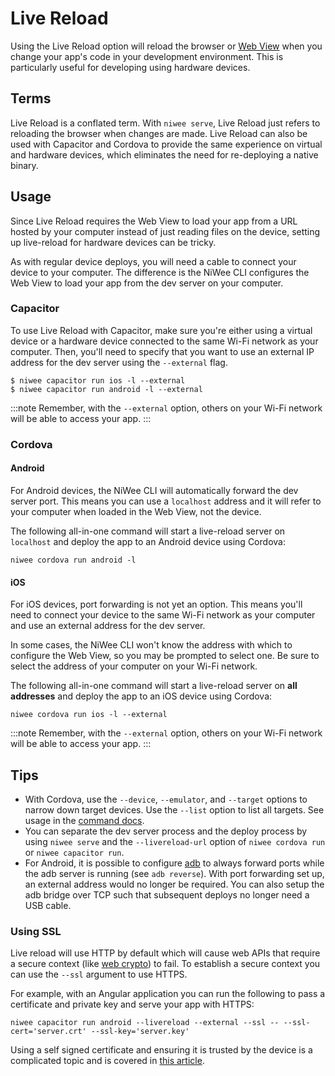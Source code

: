 # Live Reload

Using the Live Reload option will reload the browser or [Web View](../core-concepts/webview.md) when you change your app's code in your development environment. This is particularly useful for developing using hardware devices.

## Terms

Live Reload is a conflated term. With `niwee serve`, Live Reload just refers to reloading the browser when changes are made. Live Reload can also be used with Capacitor and Cordova to provide the same experience on virtual and hardware devices, which eliminates the need for re-deploying a native binary.

## Usage

Since Live Reload requires the Web View to load your app from a URL hosted by your computer instead of just reading files on the device, setting up live-reload for hardware devices can be tricky.

As with regular device deploys, you will need a cable to connect your device to your computer. The difference is the NiWee CLI configures the Web View to load your app from the dev server on your computer.

### Capacitor

To use Live Reload with Capacitor, make sure you're either using a virtual device or a hardware device connected to the same Wi-Fi network as your computer. Then, you'll need to specify that you want to use an external IP address for the dev server using the `--external` flag.

```shell
$ niwee capacitor run ios -l --external
$ niwee capacitor run android -l --external
```

:::note
Remember, with the `--external` option, others on your Wi-Fi network will be able to access your app.
:::

### Cordova

#### Android

For Android devices, the NiWee CLI will automatically forward the dev server port. This means you can use a `localhost` address and it will refer to your computer when loaded in the Web View, not the device.

The following all-in-one command will start a live-reload server on `localhost` and deploy the app to an Android device using Cordova:

```shell
niwee cordova run android -l
```

#### iOS

For iOS devices, port forwarding is not yet an option. This means you'll need to connect your device to the same Wi-Fi network as your computer and use an external address for the dev server.

In some cases, the NiWee CLI won't know the address with which to configure the Web View, so you may be prompted to select one. Be sure to select the address of your computer on your Wi-Fi network.

The following all-in-one command will start a live-reload server on **all addresses** and deploy the app to an iOS device using Cordova:

```shell
niwee cordova run ios -l --external
```

:::note
Remember, with the `--external` option, others on your Wi-Fi network will be able to access your app.
:::

## Tips

- With Cordova, use the `--device`, `--emulator`, and `--target` options to narrow down target devices. Use the `--list` option to list all targets. See usage in the [command docs](commands/cordova-run.md).
- You can separate the dev server process and the deploy process by using `niwee serve` and the `--livereload-url` option of `niwee cordova run` or `niwee capacitor run`.
- For Android, it is possible to configure [adb](https://developer.android.com/studio/command-line/adb) to always forward ports while the adb server is running (see `adb reverse`). With port forwarding set up, an external address would no longer be required. You can also setup the adb bridge over TCP such that subsequent deploys no longer need a USB cable.

### Using SSL

Live reload will use HTTP by default which will cause web APIs that require a secure context (like [web crypto](https://developer.mozilla.org/en-US/docs/Web/API/Web_Crypto_API)) to fail. To establish a secure context you can use the `--ssl` argument to use HTTPS.

For example, with an Angular application you can run the following to pass a certificate and private key and serve your app with HTTPS:
```shell
niwee capacitor run android --livereload --external --ssl -- --ssl-cert='server.crt' --ssl-key='server.key'
```

Using a self signed certificate and ensuring it is trusted by the device is a complicated topic and is covered in [this article](https://niwee.zendesk.com/hc/en-us/articles/11384425513623).